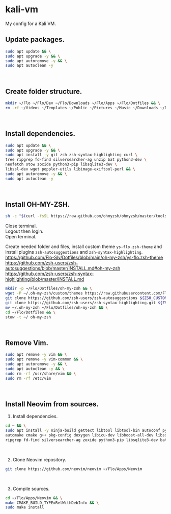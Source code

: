 # kali-vm
My config for a Kali VM.

## Update packages.

```sh
sudo apt update && \
sudo apt upgrade -y && \
sudo apt autoremove -y && \
sudo apt autoclean -y
```

<br />

## Create folder structure.

```sh
mkdir ~/Flo ~/Flo/Dev ~/Flo/Downloads ~/Flo/Apps ~/Flo/Dotfiles && \
rm -rf ~/Videos ~/Templates ~/Public ~/Pictures ~/Music ~/Downloads ~/Documents
```

<br />

## Install dependencies.

```sh
sudo apt update && \
sudo apt upgrade -y && \
sudo apt install -y git zsh zsh-syntax-highlighting curl \
tree ripgrep fd-find silversearcher-ag unzip bat python3-dev \
neofetch stow zoxide python3-pip libsqlite3-dev \
libssl-dev wget poppler-utils libimage-exiftool-perl && \
sudo apt autoremove -y && \
sudo apt autoclean -y
```

<br />

## Install OH-MY-ZSH.

```sh
sh -c "$(curl -fsSL https://raw.github.com/ohmyzsh/ohmyzsh/master/tools/install.sh)"
```
Close terminal.<br />
Logout then login.<br />
Open terminal.

Create needed folder and files, install custom theme `ys-flo.zsh-theme` and install plugins `zsh-autosuggestions` and `zsh-syntax-highlighting`.<br />
https://github.com/Flo-Slv/Dotfiles/blob/main/oh-my-zsh/ys-flo.zsh-theme<br />
https://github.com/zsh-users/zsh-autosuggestions/blob/master/INSTALL.md#oh-my-zsh<br />
https://github.com/zsh-users/zsh-syntax-highlighting/blob/master/INSTALL.md

```sh
mkdir -p ~/Flo/Dotfiles/oh-my-zsh && \
wget -P ~/.oh-my-zsh/custom/themes https://raw.githubusercontent.com/Flo-Slv/Dotfiles/main/oh-my-zsh/ys-flo.zsh-theme && \
git clone https://github.com/zsh-users/zsh-autosuggestions ${ZSH_CUSTOM:-~/.oh-my-zsh/custom}/plugins/zsh-autosuggestions && \
git clone https://github.com/zsh-users/zsh-syntax-highlighting.git ${ZSH_CUSTOM:-~/.oh-my-zsh/custom}/plugins/zsh-syntax-highlighting
mv ~/.oh-my-zsh ~/Flo/Dotfiles/oh-my-zsh && \
cd ~/Flo/Dotfiles && \
stow -t ~/ oh-my-zsh
```

<br />

## Remove Vim.

```sh
sudo apt remove -y vim && \
sudo apt remove -y vim-common && \
sudo apt autoremove -y && \
sudo apt autoclean -y && \
sudo rm -rf /usr/share/vim && \
sudo rm -rf /etc/vim
```

<br />

## Install Neovim from sources.

1. Install dependencies.
```sh
cd ~ && \
sudo apt install -y ninja-build gettext libtool libtool-bin autoconf python3-dev \
automake cmake g++ pkg-config doxygen libicu-dev libboost-all-dev libssl-dev \
ripgrep fd-find silversearcher-ag zoxide python3-pip libsqlite3-dev bat
```

<br />

2. Clone Neovim repository.
```sh
git clone https://github.com/neovim/neovim ~/Flo/Apps/Neovim
```

<br />

3. Compile sources.
```sh
cd ~/Flo/Apps/Neovim && \
make CMAKE_BUILD_TYPE=RelWithDebInfo && \
sudo make install
```

## 
